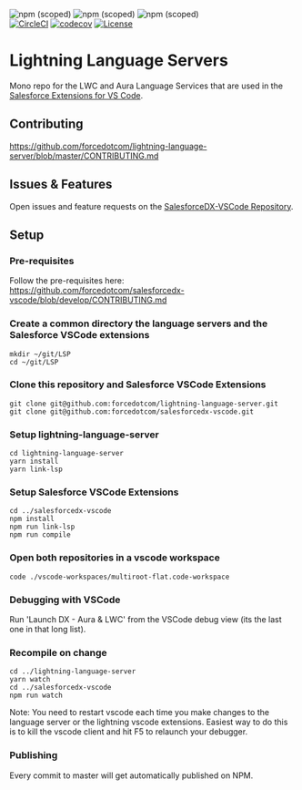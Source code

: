 ![npm (scoped)](https://img.shields.io/npm/v/@salesforce/lwc-language-server?label=lwc-language-server&logo=npm)
![npm (scoped)](https://img.shields.io/npm/v/@salesforce/aura-language-server?label=aura-language-server&logo=npm)
![npm (scoped)](https://img.shields.io/npm/v/@salesforce/lightning-lsp-common?label=lightning-lsp-common&logo=npm)<br/>
[![CircleCI](https://circleci.com/gh/forcedotcom/lightning-language-server/tree/master.svg?style=svg)](https://circleci.com/gh/forcedotcom/lightning-language-server/tree/master)
[![codecov](https://codecov.io/gh/forcedotcom/lightning-language-server/branch/master/graph/badge.svg)](https://codecov.io/gh/forcedotcom/lightning-language-server)
[![License](https://img.shields.io/badge/License-BSD%203--Clause-blue.svg)](https://opensource.org/licenses/BSD-3-Clause)

# Lightning Language Servers

Mono repo for the LWC and Aura Language Services that are used in the [Salesforce Extensions for VS Code](https://github.com/forcedotcom/salesforcedx-vscode).

## Contributing

https://github.com/forcedotcom/lightning-language-server/blob/master/CONTRIBUTING.md


## Issues & Features

Open issues and feature requests on the [SalesforceDX-VSCode Repository](https://github.com/forcedotcom/salesforcedx-vscode/issues/new/choose).

## Setup

### Pre-requisites

Follow the pre-requisites here:
https://github.com/forcedotcom/salesforcedx-vscode/blob/develop/CONTRIBUTING.md

### Create a common directory the language servers and the Salesforce VSCode extensions

```
mkdir ~/git/LSP
cd ~/git/LSP
```

### Clone this repository and Salesforce VSCode Extensions

```
git clone git@github.com:forcedotcom/lightning-language-server.git
git clone git@github.com:forcedotcom/salesforcedx-vscode.git
```

### Setup lightning-language-server

```
cd lightning-language-server
yarn install
yarn link-lsp
```

### Setup Salesforce VSCode Extensions

```
cd ../salesforcedx-vscode
npm install
npm run link-lsp
npm run compile
```

### Open both repositories in a vscode workspace

```
code ./vscode-workspaces/multiroot-flat.code-workspace
```

### Debugging with VSCode

Run 'Launch DX - Aura & LWC' from the VSCode debug view (its the last one in that long list). 

### Recompile on change

```
cd ../lightning-language-server
yarn watch
cd ../salesforcedx-vscode
npm run watch
```

Note: You need to restart vscode each time you make changes to the language server or the lightning vscode extensions.
Easiest way to do this is to kill the vscode client and hit F5 to relaunch your debugger.

### Publishing

Every commit to master will get automatically published on NPM.



